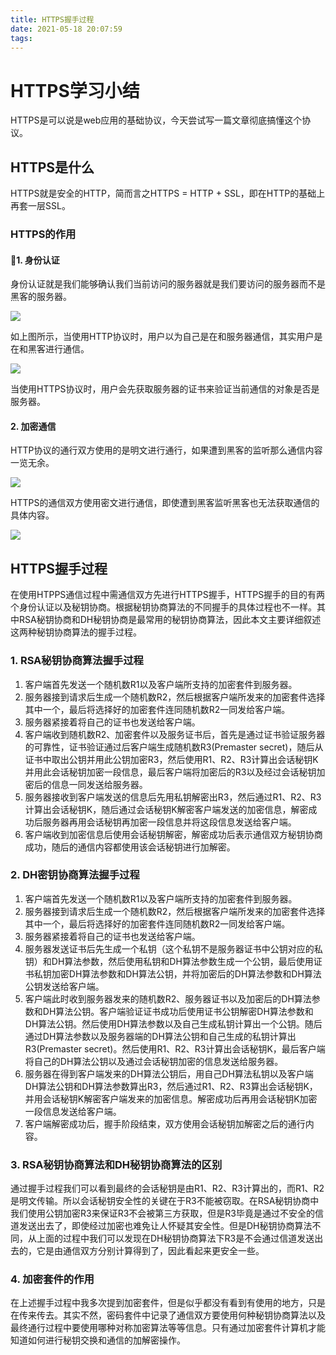 ```yaml
---
title: HTTPS握手过程
date: 2021-05-18 20:07:59
tags:
---
```

# HTTPS学习小结

HTTPS是可以说是web应用的基础协议，今天尝试写一篇文章彻底搞懂这个协议。

## HTTPS是什么

HTTPS就是安全的HTTP，简而言之HTTPS = HTTP + SSL，即在HTTP的基础上再套一层SSL。

### HTTPS的作用

#### 1. 身份认证

身份认证就是我们能够确认我们当前访问的服务器就是我们要访问的服务器而不是黑客的服务器。

![](./HTTP中间人攻击.png)

如上图所示，当使用HTTP协议时，用户以为自己是在和服务器通信，其实用户是在和黑客进行通信。

![](./HTTPS身份认证.png)

当使用HTTPS协议时，用户会先获取服务器的证书来验证当前通信的对象是否是服务器。

#### 2. 加密通信

HTTP协议的通行双方使用的是明文进行通行，如果遭到黑客的监听那么通信内容一览无余。

![](./HTTP明文通信.png)

HTTPS的通信双方使用密文进行通信，即使遭到黑客监听黑客也无法获取通信的具体内容。

![](./HTTPS加密通信.png)

## HTTPS握手过程

在使用HTPPS通信过程中需通信双方先进行HTTPS握手，HTTPS握手的目的有两个身份认证以及秘钥协商。根据秘钥协商算法的不同握手的具体过程也不一样。其中RSA秘钥协商和DH秘钥协商是最常用的秘钥协商算法，因此本文主要详细叙述这两种秘钥协商算法的握手过程。

### 1. RSA秘钥协商算法握手过程

1. 客户端首先发送一个随机数R1以及客户端所支持的加密套件到服务器。
2. 服务器接到请求后生成一个随机数R2，然后根据客户端所发来的加密套件选择其中一个，最后将选择好的加密套件连同随机数R2一同发给客户端。
3. 服务器紧接着将自己的证书也发送给客户端。
4. 客户端收到随机数R2、加密套件以及服务证书后，首先是通过证书验证服务器的可靠性，证书验证通过后客户端生成随机数R3(Premaster secret)，随后从证书中取出公钥并用此公钥加密R3，然后使用R1、R2、R3计算出会话秘钥K并用此会话秘钥加密一段信息，最后客户端将加密后的R3以及经过会话秘钥加密后的信息一同发送给服务器。
5. 服务器接收到客户端发送的信息后先用私钥解密出R3，然后通过R1、R2、R3计算出会话秘钥K，随后通过会话秘钥K解密客户端发送的加密信息，解密成功后服务器再用会话秘钥再加密一段信息并将这段信息发送给客户端。
6. 客户端收到加密信息后使用会话秘钥解密，解密成功后表示通信双方秘钥协商成功，随后的通信内容都使用该会话秘钥进行加解密。

### 2. DH密钥协商算法握手过程

1. 客户端首先发送一个随机数R1以及客户端所支持的加密套件到服务器。
2. 服务器接到请求后生成一个随机数R2，然后根据客户端所发来的加密套件选择其中一个，最后将选择好的加密套件连同随机数R2一同发给客户端。
3. 服务器紧接着将自己的证书也发送给客户端。
4. 服务器发送证书后先生成一个私钥（这个私钥不是服务器证书中公钥对应的私钥）和DH算法参数，然后使用私钥和DH算法参数生成一个公钥，最后使用证书私钥加密DH算法参数和DH算法公钥，并将加密后的DH算法参数和DH算法公钥发送给客户端。
5. 客户端此时收到服务器发来的随机数R2、服务器证书以及加密后的DH算法参数和DH算法公钥。客户端验证证书成功后使用证书公钥解密DH算法参数和DH算法公钥。然后使用DH算法参数以及自己生成私钥计算出一个公钥。随后通过DH算法参数以及服务器端的DH算法公钥和自己生成的私钥计算出R3(Premaster secret)。然后使用R1、R2、R3计算出会话秘钥K，最后客户端将自己的DH算法公钥以及通过会话秘钥加密的信息发送给服务器。
6. 服务器在得到客户端发来的DH算法公钥后，用自己DH算法私钥以及客户端DH算法公钥和DH算法参数算出R3，然后通过R1、R2、R3算出会话秘钥K，并用会话秘钥K解密客户端发来的加密信息。解密成功后再用会话秘钥K加密一段信息发送给客户端。
7. 客户端解密成功后，握手阶段结束，双方使用会话秘钥加解密之后的通行内容。

### 3. RSA秘钥协商算法和DH秘钥协商算法的区别

通过握手过程我们可以看到最终的会话秘钥是由R1、R2、R3计算出的，而R1、R2是明文传输。所以会话秘钥安全性的关键在于R3不能被窃取。在RSA秘钥协商中我们使用公钥加密R3来保证R3不会被第三方获取，但是R3毕竟是通过不安全的信道发送出去了，即使经过加密也难免让人怀疑其安全性。但是DH秘钥协商算法不同，从上面的过程中我们可以发现在DH秘钥协商算法下R3是不会通过信道发送出去的，它是由通信双方分别计算得到了，因此看起来更安全一些。

### 4. 加密套件的作用

在上述握手过程中我多次提到加密套件，但是似乎都没有看到有使用的地方，只是在传来传去。其实不然，密码套件中记录了通信双方要使用何种秘钥协商算法以及最终通行过程中要使用哪种对称加密算法等等信息。只有通过加密套件计算机才能知道如何进行秘钥交换和通信的加解密操作。